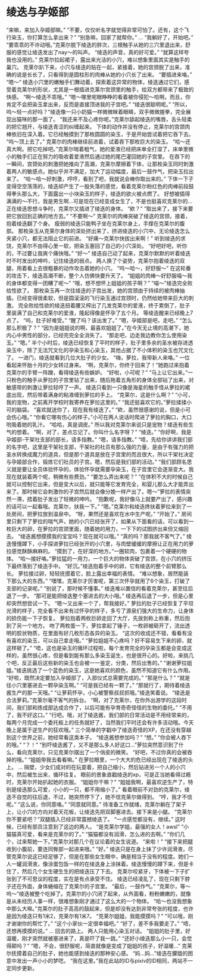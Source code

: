 # 绫迭与孕姬部

“来嘛，来加入孕姬部嘛。”
“不要，仅仅听名字就觉得非常可怕了。还有，这个飞行染玉，你打算怎么拿出来？”
“别急嘛，回家了就帮你。”
…
“我躺好了，开始吧。”
“要乖乖的不许动哦。”克莱尔脱下绫迭的胖次，三根触手从她的三穴里退出来，舒服的感觉让绫迭发出了nay～的叫声。
“绫迭的声音，真的好可爱。”
“就算这样夸我也没用的。”
克莱尔拉起裙子，露出来光洁的小穴，难以想象里面其实是触手的巢穴。
克莱尔趴下来，小穴与绫迭的贴在一起，紧接着，她的宫颈脱了出来，准确的说是长长了，只看得到是圆柱形的肉棒从她的小穴长了出来。
“要插进来咯。”
“嗯～”
绫迭小穴里的嫩触手们舞动着，探索着这异常的物体，绫迭通过它们，感受着克莱尔的形状，尤其是一根插进克莱尔宫颈里的触手，给双方都带来了极致的快感。
“啊～绫迭不乖哦。”
“嗯～哪里呢眼睁睁的看着被你侵犯～哈啊。而且，你肯定不会把染玉拿出来，反而是直接顶进我的子宫吧。”
“绫迭很聪明呢。”
“所以，呜～轻一点好吗？”绫迭像一只小奶猫一样微微眯着眼睛，双手微微握拳，完全展现出猫咪的那一面了。
“我还来不及心疼你呢。”克莱尔舔起绫迭的嘴唇，舌头轻柔的把它翘开，与绫迭青涩的纠缠起来。
下体的动作并没有停止，克莱尔的宫颈肉棒依旧在深入着。它已经触摸到了那枚圆圆的染玉，于是开始尝试着把它吞下去。
“呜～顶上去了。”
克莱尔的肉棒继续前进着，试着吞下那枚巨大的染玉。
“哈～还真大啊。把它吃掉吧。”克莱尔喘着粗气，她的爱液已经把床单全打湿了，床单里微小的触手们正在努力的吸收着爱液然后通过她的尾巴灌回她的子宫里。
在吞下的一瞬间，宫颈处的刺激把她推向了高潮，克莱尔摩擦着下体，让那枚染玉同时刺激着两人的敏感点。她似乎并不满足，加大了运动幅度，最后一鼓作气，把染玉拉出来了。
“哈～哈～好刺激，哼哼，看到了吧，我就说会棒你取出来的。”
下体一下子变得空空荡荡的，绫迭却产生了一股失落的感觉，看着克莱尔粉红色的肉棒前段鼓得拳头那么大，下面露出一小块染玉的样子，绫迭的欲火被点燃了。
好想被插得满满的～不行，我是男生啊…可是现在已经变成女生了，不是也挺喜欢克莱尔的…
正在绫迭思想斗争时，克莱尔又插进了绫迭的身体。
“欸？”
“取出来了，接下来要把它放回到正确的地方去。”
“不要啊～”
克莱尔的肉棒突破了绫迭的宫颈，接着，抱着绫迭翻了个身。
瘦弱的绫迭只能鸭子坐在克莱尔身上，手撑在克莱尔的腹部。
那枚染玉从克莱尔身体的深处挤出来了，挤进绫迭的小穴中，无论绫迭怎么夹紧小穴，都无法阻止它的前进。
“好痛～克莱尔快拔出来啊！”
听到绫迭的求饶，克莱尔不由得心里一软，把染玉塞回了自己的小穴深处。
“好吧好吧，听你的，不过要让我爽个痛快哦。”
“好～”
绫迭自己动了起来，克莱尔默默的听着绫迭时不时发出的呻吟，记住绫迭的弱点。
两人换了个姿势，克莱尔抱着绫迭的双腿，用着看上去很粗暴的动作攻击着她的小穴。
“呜～哈～，好舒服～”
在这轮番的攻击下，绫迭高潮不断，整个人仿佛快要升天了。
“姐姐的肉棒～好舒服喵～我的身体都变得一团糟了呢～”
“哦，想不想怀上姐姐的孩子啊？”
“喵～”绫迭完全败给性欲了。
那枚染玉再一次往绫迭的子宫出发，她的宫颈由于持续的被肉棒抽插，已经变得很柔软，但是圆滚滚的飞行染玉通过宫颈时，仍然给她带来巨大的刺激。
完全败给性欲的绫迭扭着腰又榨出了几发克莱尔的爱液，终于累倒了，肚子里装满了自己和克莱尔的爱液，隆起得像是怀孕了五个月。
等绫迭醒来已经晚上7点了。
“呜，肚子好难受。”
“醒了吗？该出发了。”
“嗯，孕姬部是吧，走吧。”
“怎么那么积极了？”
“因为是姐姐说的啊，最喜欢姐姐了。”在今天无止境的高潮下，她内心中男性的部分，已经完完全全消失了。
“那走吧，边走我边教你怎么使用染玉。”
“嗯。”
半个小时后，绫迭已经恢复了平时的样子，肚子里多余的圣水被存进透染玉中，除了无法咒文化的孕染玉和心染玉，其他占据了不小体积的染玉也咒文化了。
一进门，绫迭就看到几位大肚子的少女。
“嗨，萝拉，我带新人来咯。”
一位看起来怀胎十月的少女转过身来。
“啊，克莱尔，你终于回来了！”她跑过来抱着克莱尔的手臂一阵蹭，看得绫迭有些嫉妒。
“好啦，小可呢？”
“马上让它出来。”一只粉色的触手从萝拉的子宫里钻了出来，随后拖着五角形的身体全部钻了出来，对敏感带的刺激让萝拉轻哼了一声。
绫迭只看到一只像是海星的触手怪从萝拉的裙底出现，然后带着满身的粘液缠到萝拉的手上。
“克莱尔，这是什么啊？”
“小可，我的宠物，之前离开学校时我寄养在萝拉这里的。”
“我还挺喜欢它的。”萝拉揉揉小可的脑袋。
“喜欢就送你了，现在我有绫迭了。”
“欸，虽然很感谢的说，但是小可会伤心哦。”
“你看它哪有伤心的样子。”小可在两人说话时爬进了萝拉的胸口，大口吮吸着她的乳汁。
“哈哈，真是调皮。”
所以我对克莱尔来说只是宠物？绫迭有些生气的想着。
“啊，对了，差点忘记了。你叫什么名字呀？”
“绫迭。”
“你好啊，我是孕姬部-干架社支部的部长，请多指教。”
“嗯，请多指教。”
“唔，先给你讲讲我们部的名字吧，这里是干架社支部，干架社的社员有那么强的力量，是由于有强力的把圣水转换成魔力的道具，但是那个道具是放在子宫里的而且很大，所以干架社决定与孕姬部合作，锻炼它们社员的子宫。嗯，然后是我们部的活动。”
“我们部顾名思义就是要让全员体验怀孕的，体验怀孕就需要孕染玉，在子宫里它会逐渐变大。我现在就装着两个呢，稍微有些费劲。”
“要怎么弄出来呢？”
“在体积不大的时候自己就可以控制它出来，但是变大以后，就只能等它发育完全，和婴儿那么大才能弄出来了。那时候它会刺激你的子宫然后就会像分娩一样产出了。嗯～”萝拉的表情突然一滞，捂着肚子发出了轻微的呻吟。
“抱歉呢，我好像马上就要产出了，感兴趣的话可以一起看哦。克莱尔，扶我一下。”
“嗯。”克莱尔和绫迭搀扶着萝拉来到了一处房间，把萝拉放到温泉中。
“呀，果然还是喜欢在水中生产呢。”
“开始了。”
房间里只剩下了萝拉的喘气声，她的小穴已经张开了，如果从下面看的话，可以看到一枚巨大的卵，在萝拉的宫颈里面，随着她的用力，一下下的试图挤出来但又缩回去。
“绫迭酱想摸摸我的宝宝吗？现在就可以哦。”
“真的吗？那我就不客气了。”
绫迭慢慢蹲下，小手探进萝拉已经张开的小穴里，与肉壁缓缓的摩擦让正在用力的萝拉感觉酥酥麻麻的。
“摸到了，在好深的地方。”一圈软肉，包裹着一个硬硬的物体。
“哈～接好咯。”萝拉猛的一用力，一个巨大的物体突破了宫颈，在小穴的挤压下最终落到了绫迭手中。
“好沉。”绫迭抱着手中的卵，它有绫迭的整个前臂那么长。
萝拉接过卵，轻轻抚摸着它，脸上露出幸福的表情。
“难以想象，居然能装下那么大的东西。”
“嘿嘿，克莱尔才厉害呢，第三次怀孕就用了6个染玉，打破了支部的记录呢。”
“别说了，那时候不懂事。”
绫迭难以置信的看着克莱尔，甚至往后退了一步。
“那可是能把绫迭整个塞进去的大小哦。”
绫迭再后退了一步，但是心里却突然想尝试一下。
“嗯～又出来一个了，帮我接好。”
萝拉的肚子已经恢复了平坦光滑的样子，完全看不出来有过怀孕的样子，多亏了源泉们强大的生命力，让身体的损伤能一下子恢复。
萝拉抱着两枚巨卵走回了大厅，先放到称上称重，然后抱到了另一个地方。
吻了两枚蛋一下，萝拉拿起了锤子，一枚卵被砸开了，流出透明的胶状物质，在里面有好几枚形态各异的染玉。
“这次的收成还不错，看看有没有喜欢的染玉，可以自己拿走哦。”
“萝拉姐姐不心疼吗？好不容易生下来的卵，就这样砸了。”
“唔，这也是染玉的循环过程啦，每个发育完全的孕染玉都是会变成这样的，虽然很心疼，但是看到能有那么多染玉诞生，也是很开心的。好啦，来挑几个吧，反正最后这些新的染玉也会被一一鉴定，分类，然后出售的。”
“谢谢萝拉姐姐。”绫迭挑选了一个蓝色的染玉，这是她喜欢的颜色，虽然不知道它有什么作用。
“好啦，既然决定要加入孕姬部了，入部仪式总需要完成的。”
“那是什么？”
“就是往小穴里塞进去一颗孕染玉啊。”
“可是我已经有一颗了。”
“那就行了，期待着绫迭酱生产的那一天哦。”
“让萝莉怀孕，小心被警察叔叔抓哦。”绫迭笑着说。
“绫迭是合法萝莉。”克莱尔毫不客气的拆台。
“啊，对了克莱尔，在你外出游学的这段时间，我们部和炼成部达成合作了，以后可能有孕育奇奇怪怪的生物的委托。”
“不用了，我不好这口。”
“行吧。哦，对了绫迭酱，我们部的日常活动是不用经常来的，每两个月完成一个委托板上的任务就好了，当然我们平时还会有许多活动哦。今天晚上是属于逆生产的狂欢哦。”
三个简单的字戳中了绫迭奇怪的XP，在还没有穿越到这个世界之前，她经常看这类本子。
“绫迭酱想参加吗？”
“想。”
“你会被人吞下的哦。”
“？！”
“别吓绫迭酱了，又不是那么多人好这口…”萝拉突然意识到了什么，看向克莱尔，只见克莱尔摆出了一个俏皮的微笑。
“好吧，不过你真的会被吞掉的哦。”
“姐姐带我去看看嘛。”
在萝拉眼里，一个大大的危已经出现在了绫迭的头上。
…
隔壁，少女们成对的在玩耍着，把自己缩小，然后钻进另一个人的小穴中，然后被生出来，循环往复。
眼前的景象直戳绫迭的xp，可是正当她看得过瘾时，克莱尔开始扒起她的衣服。
“姐姐你干嘛？”
“姐姐我啊，最喜欢逆生产了，特别是绫迭那么可爱，小小的一只，都不用缩小了。”
看着眼前不对劲的克莱尔，绫迭不自觉的往后退，不过，她突然停下了，她不信克莱尔做得到。
“哼，我才不信呢。”
“这么说，你同意咯。”
“同意就同意。”
待准备工作就绪，克莱尔躺在了架子上，让小穴的方向对着天花板，让绫迭先把双脚塞进去。接下来是小腿。
“克莱尔你不要紧吧？”双腿插入已经非常震撼绫迭了。
“一点感觉都没有，继续。”
这时候，已经有部员注意到了这边的两人。
“是克莱尔学姐，最强的女人！awsl”
“小猫猫真可爱，看来是克莱尔的了。”
“猫猫都没有润滑，怎么进的去啊。”
“你们几个，过来帮她一下。”克莱尔对那几个在议论着的女生说道。
“来啦！”
“接下来把腿收到小腹前，要连同臀部一起进来哦。”
“好。”
绫迭只是在身上抹了少许润滑液，尽管克莱尔说这已经足够了，但是在那些女生眼中，确是相当于没有的程度。她们一人一罐润滑液，像涂蛋包饭一样的在绫迭身上涂抹着。绫迭慢慢的蹲下来，但是卡住了，然后几个女生硬生生的把绫迭压了下去。
克莱尔咬紧牙，下体被一下子扩张到了不可思议的程度，实在是有点承受不住。
绫迭已经凌乱了，现在只剩下脖子还在外面，身体蜷缩在了克莱尔的子宫里。
“最后，一鼓作气。”
“克莱尔，等～呜～”绫迭被整个吃掉了。克莱尔的小穴闭了起来，从外面看，粉粉嫩嫩的，就像是从未经历人事一样，很难想象刚才通过了这么大的一个物体。
“哈～也没我想象中那么大嘛。”克莱尔的肚子高高的鼓起来，但是却没有达到非常夸张的程度，也许是因为绫迭只有1米2，克莱尔有1米7。
“克莱尔姐姐，我能摸摸吗？”
“可以哦，刚才谢谢你的帮忙了。”
“这个小家伙一定很幸福吧。”
“好了，差不多我要走了。”
“唔，还想再摸摸的说。”
…
回去的路上。
两人只能用心染玉对话。
“姐姐的肚子里，好温暖，刚才突然就被塞进来了，真是吓了我一跳。”
“还好小绫迭那么小一只，会觉得颠吗？”
“嗯，不会，很舒服呢，简直就像是变成了姐姐的孩子，好温暖…”
克莱尔抚摸着自己的肚子，她也能感到绫迭的那种安心感。
“妈…妈…”绫迭在朦胧的困意中发出一声小小的梦呓。
“我在这里。”我在此站的ID与pixiv的ID相同，两站不一定同步更新。

